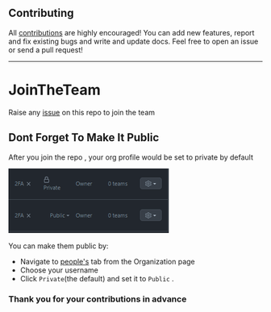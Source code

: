 
## Contributing
All [contributions](https://github.com/Co-Science/JoinTheTeam/blob/main/tips/finding-open-source-projects.md) are highly encouraged! You can add new features, report and fix existing bugs and write and update docs. 
Feel free to open an issue or send a pull request!


---
# JoinTheTeam
Raise any [issue](https://github.com/Co-Science/JoinTheTeam/issues/new?assignees=&labels=invite+me+to+the+organisation&template=invitation.md&title=Please+invite+me+to+the+GitHub+Community+Organization) on this repo to join the team

## Dont Forget To Make It Public
After you join the repo , your org profile would be set to private by default 

![dontForgetToMakeItPublic](./img/dontForgetToMakeItPublic.png)

You can make them public by: 
- Navigate to [people's](https://github.com/orgs/Co-Science/people) tab from the Organization page 
- Choose your username
- Click `Private`(the default) and set it to `Public` . 


### **Thank you for your contributions in advance**
